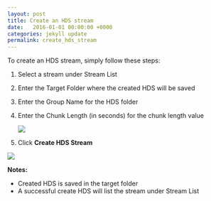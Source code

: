 ```yaml
---
layout: post
title: Create an HDS stream
date:   2016-01-01 00:00:00 +0000
categories: jekyll update
permalink: create_hds_stream
---
```


To create an HDS stream, simply follow these steps:

1. Select a stream under Stream List
   
2. Enter the Target Folder where the created HDS will be saved
   
3. Enter the Group Name for the HDS folder
   
4. Enter the Chunk Length (in seconds) for the chunk length value
   
   ![]({{site.url}}{{site.baseurl}}/assets/image7.jpg)
   
5. Click **Create HDS Stream**

![]({{site.url}}{{site.baseurl}}/assets/image8.jpg)



**Notes:**

- Created HDS is saved in the target folder
- A successful create HDS will list the stream under Stream List